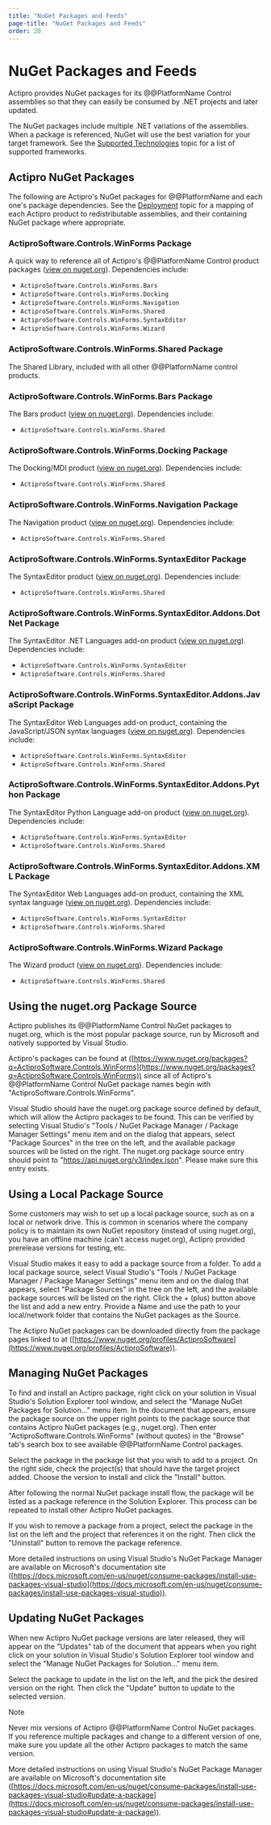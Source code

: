 ```yaml
---
title: "NuGet Packages and Feeds"
page-title: "NuGet Packages and Feeds"
order: 20
---
```

# NuGet Packages and Feeds

Actipro provides NuGet packages for its @@PlatformName Control assemblies so that they can easily be consumed by .NET projects and later updated.

The NuGet packages include multiple .NET variations of the assemblies.  When a package is referenced, NuGet will use the best variation for your target framework.  See the [Supported Technologies](supported-technologies.md) topic for a list of supported frameworks.

## Actipro NuGet Packages

The following are Actipro's NuGet packages for @@PlatformName and each one's package dependencies.  See the [Deployment](deployment.md) topic for a mapping of each Actipro product to redistributable assemblies, and their containing NuGet package where appropriate.

### ActiproSoftware.Controls.WinForms Package

A quick way to reference all of Actipro's @@PlatformName Control product packages ([view on nuget.org](https://www.nuget.org/packages/ActiproSoftware.Controls.WinForms)).  Dependencies include:

- `ActiproSoftware.Controls.WinForms.Bars`
- `ActiproSoftware.Controls.WinForms.Docking`
- `ActiproSoftware.Controls.WinForms.Navigation`
- `ActiproSoftware.Controls.WinForms.Shared`
- `ActiproSoftware.Controls.WinForms.SyntaxEditor`
- `ActiproSoftware.Controls.WinForms.Wizard`

### ActiproSoftware.Controls.WinForms.Shared Package

The Shared Library, included with all other @@PlatformName control products.

### ActiproSoftware.Controls.WinForms.Bars Package

The Bars product ([view on nuget.org](https://www.nuget.org/packages/ActiproSoftware.Controls.WinForms.Bars)).  Dependencies include:

- `ActiproSoftware.Controls.WinForms.Shared`

### ActiproSoftware.Controls.WinForms.Docking Package

The Docking/MDI product ([view on nuget.org](https://www.nuget.org/packages/ActiproSoftware.Controls.WinForms.Docking)).  Dependencies include:

- `ActiproSoftware.Controls.WinForms.Shared`

### ActiproSoftware.Controls.WinForms.Navigation Package

The Navigation product ([view on nuget.org](https://www.nuget.org/packages/ActiproSoftware.Controls.WinForms.Navigation)).  Dependencies include:

- `ActiproSoftware.Controls.WinForms.Shared`

### ActiproSoftware.Controls.WinForms.SyntaxEditor Package

The SyntaxEditor product ([view on nuget.org](https://www.nuget.org/packages/ActiproSoftware.Controls.WinForms.SyntaxEditor)).  Dependencies include:

- `ActiproSoftware.Controls.WinForms.Shared`

### ActiproSoftware.Controls.WinForms.SyntaxEditor.Addons.DotNet Package

The SyntaxEditor .NET Languages add-on product ([view on nuget.org](https://www.nuget.org/packages/ActiproSoftware.Controls.WinForms.SyntaxEditor.Addons.DotNet)).  Dependencies include:

- `ActiproSoftware.Controls.WinForms.SyntaxEditor`
- `ActiproSoftware.Controls.WinForms.Shared`

### ActiproSoftware.Controls.WinForms.SyntaxEditor.Addons.JavaScript Package

The SyntaxEditor Web Languages add-on product, containing the JavaScript/JSON syntax languages ([view on nuget.org](https://www.nuget.org/packages/ActiproSoftware.Controls.WinForms.SyntaxEditor.Addons.JavaScript)).  Dependencies include:

- `ActiproSoftware.Controls.WinForms.SyntaxEditor`
- `ActiproSoftware.Controls.WinForms.Shared`

### ActiproSoftware.Controls.WinForms.SyntaxEditor.Addons.Python Package

The SyntaxEditor Python Language add-on product ([view on nuget.org](https://www.nuget.org/packages/ActiproSoftware.Controls.WinForms.SyntaxEditor.Addons.Python)).  Dependencies include:

- `ActiproSoftware.Controls.WinForms.SyntaxEditor`
- `ActiproSoftware.Controls.WinForms.Shared`

### ActiproSoftware.Controls.WinForms.SyntaxEditor.Addons.XML Package

The SyntaxEditor Web Languages add-on product, containing the XML syntax language ([view on nuget.org](https://www.nuget.org/packages/ActiproSoftware.Controls.WinForms.SyntaxEditor.Addons.XML)).  Dependencies include:

- `ActiproSoftware.Controls.WinForms.SyntaxEditor`
- `ActiproSoftware.Controls.WinForms.Shared`

### ActiproSoftware.Controls.WinForms.Wizard Package

The Wizard product ([view on nuget.org](https://www.nuget.org/packages/ActiproSoftware.Controls.WinForms.Wizard)).  Dependencies include:

- `ActiproSoftware.Controls.WinForms.Shared`

## Using the nuget.org Package Source

Actipro publishes its @@PlatformName Control NuGet packages to nuget.org, which is the most popular package source, run by Microsoft and natively supported by Visual Studio.

Actipro's packages can be found at ([https://www.nuget.org/packages?q=ActiproSoftware.Controls.WinForms](https://www.nuget.org/packages?q=ActiproSoftware.Controls.WinForms)) since all of Actipro's @@PlatformName Control NuGet package names begin with "ActiproSoftware.Controls.WinForms".

Visual Studio should have the nuget.org package source defined by default, which will allow the Actipro packages to be found.  This can be verified by selecting Visual Studio's "Tools / NuGet Package Manager / Package Manager Settings" menu item and on the dialog that appears, select "Package Sources" in the tree on the left, and the available package sources will be listed on the right.  The nuget.org package source entry should point to "https://api.nuget.org/v3/index.json".  Please make sure this entry exists.

## Using a Local Package Source

Some customers may wish to set up a local package source, such as on a local or network drive.  This is common in scenarios where the company policy is to maintain its own NuGet repository (instead of using nuget.org), you have an offline machine (can't access nuget.org), Actipro provided prerelease versions for testing, etc.

Visual Studio makes it easy to add a package source from a folder.  To add a local package source, select Visual Studio's "Tools / NuGet Package Manager / Package Manager Settings" menu item and on the dialog that appears, select "Package Sources" in the tree on the left, and the available package sources will be listed on the right.  Click the + (plus) button above the list and add a new entry.  Provide a Name and use the path to your local/network folder that contains the NuGet packages as the Source.

The Actipro NuGet packages can be downloaded directly from the package pages linked to at ([https://www.nuget.org/profiles/ActiproSoftware](https://www.nuget.org/profiles/ActiproSoftware)).

## Managing NuGet Packages

To find and install an Actipro package, right click on your solution in Visual Studio's Solution Explorer tool window, and select the "Manage NuGet Packages for Solution..." menu item.  In the document that appears, ensure the package source on the upper right points to the package source that contains Actipro NuGet packages (e.g., nuget.org).  Then enter "ActiproSoftware.Controls.WinForms" (without quotes) in the "Browse" tab's search box to see available @@PlatformName Control packages.

Select the package in the package list that you wish to add to a project.  On the right side, check the project(s) that should have the target project added.  Choose the version to install and click the "Install" button.

After following the normal NuGet package install flow, the package will be listed as a package reference in the Solution Explorer.  This process can be repeated to install other Actipro NuGet packages.

If you wish to remove a package from a project, select the package in the list on the left and the project that references it on the right.  Then click the "Uninstall" button to remove the package reference.

More detailed instructions on using Visual Studio's NuGet Package Manager are available on Microsoft's documentation site ([https://docs.microsoft.com/en-us/nuget/consume-packages/install-use-packages-visual-studio](https://docs.microsoft.com/en-us/nuget/consume-packages/install-use-packages-visual-studio)).

## Updating NuGet Packages

When new Actipro NuGet package versions are later released, they will appear on the "Updates" tab of the document that appears when you right click on your solution in Visual Studio's Solution Explorer tool window and select the "Manage NuGet Packages for Solution..." menu item.

Select the package to update in the list on the left, and the pick the desired version on the right.  Then click the "Update" button to update to the selected version.

> [!NOTE]
> Never mix versions of Actipro @@PlatformName Control NuGet packages.  If you reference multiple packages and change to a different version of one, make sure you update all the other Actipro packages to match the same version.

More detailed instructions on using Visual Studio's NuGet Package Manager are available on Microsoft's documentation site ([https://docs.microsoft.com/en-us/nuget/consume-packages/install-use-packages-visual-studio#update-a-package](https://docs.microsoft.com/en-us/nuget/consume-packages/install-use-packages-visual-studio#update-a-package)).
